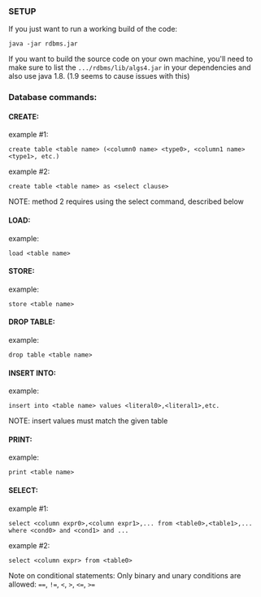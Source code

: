 ### SETUP
If you just want to run a working build of the code:

`java -jar rdbms.jar`

If you want to build the source code on your own machine, you'll need to make sure to list the `.../rdbms/lib/algs4.jar` in your dependencies and also use java 1.8. (1.9 seems to cause issues with this)






### Database commands:

#### CREATE:

example #1:

    create table <table name> (<column0 name> <type0>, <column1 name> <type1>, etc.)

example #2:

    create table <table name> as <select clause>

NOTE: method 2 requires using the select command, described below



#### LOAD:

example:

    load <table name>


#### STORE:

example:

    store <table name>


#### DROP TABLE:

example:

    drop table <table name>


#### INSERT INTO:

example:

    insert into <table name> values <literal0>,<literal1>,etc.

NOTE: insert values must match the given table


#### PRINT:

example:

    print <table name>


#### SELECT:

example #1:

    select <column expr0>,<column expr1>,... from <table0>,<table1>,... where <cond0> and <cond1> and ...

example #2:

    select <column expr> from <table0>
    
Note on conditional statements: 
Only binary and unary conditions are allowed: `==`, `!=`, `<`, `>`, `<=`, `>=`
